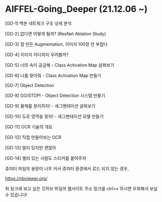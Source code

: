 # AIFFEL-Going_Deeper (21.12.06 ~)

[GD-1] 백본 네트워크 구조 상세 분석

[GD-2] 없다면 어떻게 될까? (ResNet Ablation Study)

[GD-3] 잘 만든 Augmentation, 이미지 100장 안 부럽다

[GD-4] 이미지 어디까지 우려볼까?

[GD-5] 너의 속이 궁금해 - Class Activation Map 살펴보기

[GD-6] 나를 찾아줘 - Class Activation Map 만들기

[GD-7] Object Detection

[GD-8] GO/STOP! - Object Detection 시스템 만들기

[GD-9] 물체를 분리하자! - 세그멘테이션 살펴보기

[GD-10] 도로 영역을 찾자! - 세그멘테이션 모델 만들기

[GD-11] OCR 기술의 개요

[GD-12] 직접 만들어보는 OCR

[GD-13] 멀리 있지만 괜찮아

[GD-14] 멀리 있는 사람도 스티커를 붙여주자


쥬피터 파일의 용량이 너무 커서 쥬피터 환경에서 로드 되지 않는 경우,

https://nbviewer.org/

위 링크에 보고 싶은 깃허브 파일의 웹사이트 주소 링크를 ctrl+v 하시면 우회해서 보실 수 있습니다!
